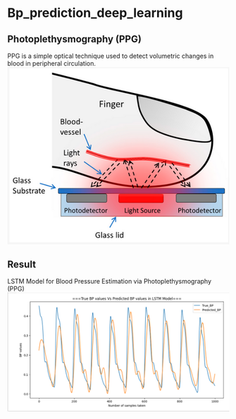 # Bp_prediction_deep_learning
## Photoplethysmography (PPG)
PPG is a simple optical technique used to detect volumetric changes in blood in peripheral circulation.
![Screenshot](ppg_finger.png)
## Result
LSTM Model for Blood Pressure Estimation via Photoplethysmography (PPG)
![Screenshot](results.png)
